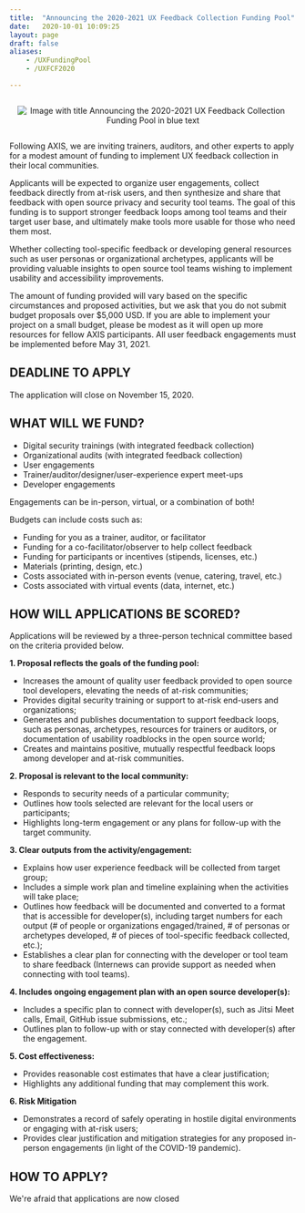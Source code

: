 ```yaml
---
title:  "Announcing the 2020-2021 UX Feedback Collection Funding Pool"
date:   2020-10-01 10:09:25
layout: page
draft: false
aliases:
    - /UXFundingPool
    - /UXFCF2020

---
```


<div style="text-align: center"><img src="/images/blog/FCFPool.png" alt="Image with title Announcing the 2020-2021 UX Feedback Collection Funding Pool in blue text" style="border: 0; padding: 1em;" /></a></div>

Following AXIS, we are inviting trainers, auditors, and other experts to apply for a modest amount of funding to implement UX feedback collection in their local communities.

Applicants will be expected to organize user engagements, collect feedback directly from at-risk users, and then synthesize and share that feedback with open source privacy and security tool teams. The goal of this funding is to support stronger feedback loops among tool teams and their target user base, and ultimately make tools more usable for those who need them most.

Whether collecting tool-specific feedback or developing general resources such as user personas or organizational archetypes, applicants will be providing valuable insights to open source tool teams wishing to implement usability and accessibility improvements.

The amount of funding provided will vary based on the specific circumstances and proposed activities, but we ask that you do not submit budget proposals over $5,000 USD. If you are able to implement your project on a small budget, please be modest as it will open up more resources for fellow AXIS participants. All user feedback engagements must be implemented before May 31, 2021.

## DEADLINE TO APPLY

The application will close on November 15, 2020.

## WHAT WILL WE FUND?

- Digital security trainings (with integrated feedback collection)
- Organizational audits (with integrated feedback collection)
- User engagements
- Trainer/auditor/designer/user-experience expert meet-ups
- Developer engagements

Engagements can be in-person, virtual, or a combination of both!

Budgets can include costs such as:

- Funding for you as a trainer, auditor, or facilitator
- Funding for a co-facilitator/observer to help collect feedback
- Funding for participants or incentives (stipends, licenses, etc.)
- Materials (printing, design, etc.)
- Costs associated with in-person events (venue, catering, travel, etc.)
- Costs associated with virtual events (data, internet, etc.)

## HOW WILL APPLICATIONS BE SCORED?

Applications will be reviewed by a three-person technical committee based on the criteria provided below.

**1. Proposal reflects the goals of the funding pool:**
- Increases the amount of quality user feedback provided to open source tool developers, elevating the needs of at-risk communities;
- Provides digital security training or support to at-risk end-users and organizations;
- Generates and publishes documentation to support feedback loops, such as personas, archetypes, resources for trainers or auditors, or documentation of usability roadblocks in the open source world;
- Creates and maintains positive, mutually respectful feedback loops among developer and at-risk communities.

**2. Proposal is relevant to the local community:**
- Responds to security needs of a particular community;
- Outlines how tools selected are relevant for the local users or participants;
- Highlights long-term engagement or any plans for follow-up with the target community.

**3. Clear outputs from the activity/engagement:**
- Explains how user experience feedback will be collected from target group;
- Includes a simple work plan and timeline explaining when the activities will take place;
- Outlines how feedback will be documented and converted to a format that is accessible for developer(s), including target numbers for each output (# of people or organizations engaged/trained, # of personas or archetypes developed, # of pieces of tool-specific feedback collected, etc.);
- Establishes a clear plan for connecting with the developer or tool team to share feedback (Internews can provide support as needed when connecting with tool teams).

**4. Includes ongoing engagement plan with an open source developer(s):**
- Includes a specific plan to connect with developer(s), such as Jitsi Meet calls, Email, GitHub issue submissions, etc.;
- Outlines plan to follow-up with or stay connected with developer(s) after the engagement.

**5. Cost effectiveness:**
- Provides reasonable cost estimates that have a clear justification;
- Highlights any additional funding that may complement this work.

**6. Risk Mitigation**
- Demonstrates a record of safely operating in hostile digital environments or engaging with at-risk users;
- Provides clear justification and mitigation strategies for any proposed in-person engagements (in light of the COVID-19 pandemic).

## HOW TO APPLY?

We're afraid that applications are now closed
